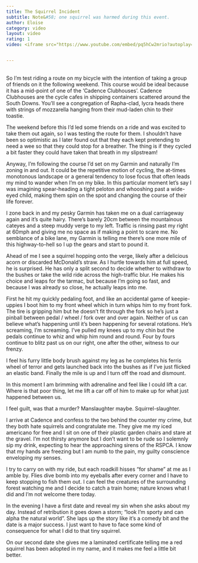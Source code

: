 ```yaml
---
title: The Squirrel Incident
subtitle: Note&#58; one squirrel was harmed during this event.
author: Eloise 
category: video
layout: video
rating: 1
video: <iframe src="https://www.youtube.com/embed/pq5hCw2mrio?autoplay=1&modestbranding=1" title="The Squirrel Incident" frameborder="0" allow="accelerometer; autoplay; clipboard-write; encrypted-media; gyroscope; picture-in-picture; web-share" allowfullscreen></iframe>


---
```

<br/>
So I’m test riding a route on my bicycle with the intention of taking a group of friends on it the following weekend. This course would be ideal because it has a mid-point of one of the ‘Cadence Clubhouses’. Cadence Clubhouses are the cycle cafes in shipping containers scattered around the South Downs. You’ll see a congregation of Rapha-clad, lycra heads there with strings of mozzarella hanging from their mud-laden chin to their toastie. 


The weekend before this I’d led some friends on a ride and was excited to take them out again, so I was testing the route for them. I shouldn’t have been so optimistic as I later found out that they each kept pretending to need a wee so that they could stop for a breather. The thing is if they cycled a bit faster they could have taken that breath in my slipstream!  


Anyway, I’m following the course I’d set on my Garmin and naturally I’m zoning in and out. It could be the repetitive motion of cycling, the at-times monotonous landscape or a general tendency to lose focus that often leads my mind to wander when I’m on my bike. In this particular moment let’s say I was imagining spear-heading a tight peloton and whooshing past a wide-eyed child, making them spin on the spot and changing the course of their life forever. 


I zone back in and my pesky Garmin has taken me on a dual carriageway again and it’s quite hairy. There’s barely 20cm between the mountainous cateyes and a steep muddy verge to my left. Traffic is rinsing past my right at 60mph and giving me no space as if making a point to scare me. No semblance of a bike lane, my Garmin is telling me there’s one more mile of this highway-to-hell so I up the gears and start to pound it. 


Ahead of me I see a squirrel hopping onto the verge, likely after a delicious acorn or discarded McDonald’s straw. As I hurtle towards him at full speed, he is surprised. He has only a split second to decide whether to withdraw to the bushes or take the wild ride across the high-traffic blur. He makes his choice and leaps for the tarmac, but because I’m going so fast, and because I was already so close, he actually leaps into me. 


First he hit my quickly pedaling foot, and like an accidental game of keepie-uppies I boot him to my front wheel which in turn whips him to my front fork. The tire is gripping him but he doesn’t fit through the fork so he’s just a pinball between pedal / wheel / fork over and over again. Neither of us can believe what’s happening until it’s been happening for several rotations. He’s screaming, I’m screaming. I’ve pulled my knees up to my chin but the pedals continue to whiz and whip him round and round. Four by fours continue to blitz past us on our right, one after the other, witness to our frenzy. 


I feel his furry little body brush against my leg as he completes his ferris wheel of terror and gets launched back into the bushes as if I’ve just flicked an elastic band. Finally the mile is up and I turn off the road and dismount. 


In this moment I am brimming with adrenaline and feel like I could lift a car. Where is that poor thing, let me lift a car off of him to make up for what just happened between us. 


I feel guilt, was that a murder? Manslaughter maybe. Squirrel-slaughter. 


I arrive at Cadence and confess to the two behind the counter my crime, but they both hate squirrels and congratulate me. They give me my iced americano for free and I sit on one of their plastic garden chairs and stare at the gravel. I’m not thirsty anymore but I don’t want to be rude so I solemnly sip my drink, expecting to hear the approaching sirens of the RSPCA. I know that my hands are freezing but I am numb to the pain, my guilty conscience enveloping my senses. 


I try to carry on with my ride, but each roadkill hisses “for shame” at me as I amble by. Flies dive bomb into my eyeballs after every corner and I have to keep stopping to fish them out. I can feel the creatures of the surrounding forest watching me and I decide to catch a train home; nature knows what I did and I’m not welcome there today. 


In the evening I have a first date and reveal my sin when she asks about my day. Instead of retribution it goes down a storm; “look I’m sporty and can alpha the natural world”. She laps up the story like it’s a comedy bit and the date is a major success. I just want to have to face some kind of consequence for what I did to that tiny squirrel. 


On our second date she gives me a laminated certificate telling me a red squirrel has been adopted in my name, and it makes me feel a little bit better.  


